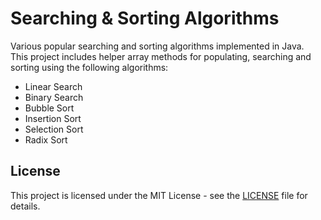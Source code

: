 # Searching & Sorting Algorithms
Various popular searching and sorting algorithms implemented in Java.  
This project includes helper array methods for populating, searching and sorting using the following algorithms:
- Linear Search
- Binary Search
- Bubble Sort
- Insertion Sort
- Selection Sort
- Radix Sort
  
## **License**
 This project is licensed under the MIT License - see the [LICENSE](https://raw.githubusercontent.com/MahdiVarposhti/Sorting-Algorithms/master/LICENSE) file for details.
